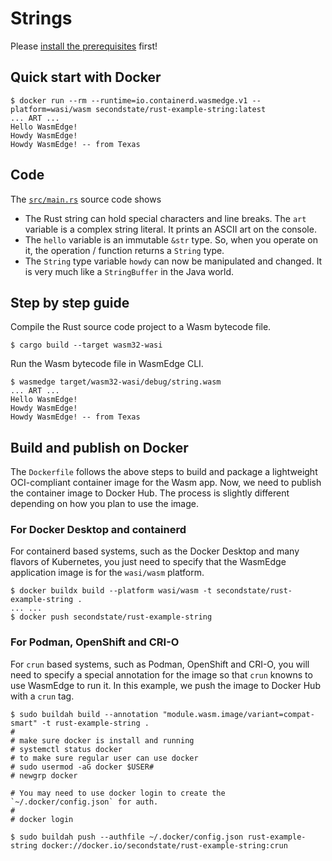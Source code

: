 # Strings

Please [install the prerequisites](../README.md) first!

## Quick start with Docker

```
$ docker run --rm --runtime=io.containerd.wasmedge.v1 --platform=wasi/wasm secondstate/rust-example-string:latest
... ART ...
Hello WasmEdge!
Howdy WasmEdge!
Howdy WasmEdge! -- from Texas
```

## Code

The [`src/main.rs`](src/main.rs) source code shows

* The Rust string can hold special characters and line breaks. The `art` variable is a complex string literal. It prints an ASCII art on the console.
* The `hello` variable is an immutable `&str` type. So, when you operate on it, the operation / function returns a `String` type.
* The `String` type variable `howdy` can now be manipulated and changed. It is very much like a `StringBuffer` in the Java world.

## Step by step guide

Compile the Rust source code project to a Wasm bytecode file.

```
$ cargo build --target wasm32-wasi
```

Run the Wasm bytecode file in WasmEdge CLI.

```
$ wasmedge target/wasm32-wasi/debug/string.wasm
... ART ...
Hello WasmEdge!
Howdy WasmEdge!
Howdy WasmEdge! -- from Texas
```

## Build and publish on Docker

The `Dockerfile` follows the above steps to build and package a lightweight OCI-compliant container image for the Wasm app.
Now, we need to publish the container image to Docker Hub. The process is slightly different depending on how you plan to use the image.

### For Docker Desktop and containerd

For containerd based systems, such as the Docker Desktop and many flavors of Kubernetes,
you just need to specify that the WasmEdge application image is for the `wasi/wasm` platform.

```
$ docker buildx build --platform wasi/wasm -t secondstate/rust-example-string .
... ...
$ docker push secondstate/rust-example-string
```

### For Podman, OpenShift and CRI-O

For `crun` based systems, such as Podman, OpenShift and CRI-O,
you will need to specify a special annotation for the image so that `crun` knowns to use WasmEdge to run it.
In this example, we push the image to Docker Hub with a `crun` tag.

```
$ sudo buildah build --annotation "module.wasm.image/variant=compat-smart" -t rust-example-string .
#
# make sure docker is install and running
# systemctl status docker
# to make sure regular user can use docker
# sudo usermod -aG docker $USER#
# newgrp docker

# You may need to use docker login to create the `~/.docker/config.json` for auth.
#
# docker login

$ sudo buildah push --authfile ~/.docker/config.json rust-example-string docker://docker.io/secondstate/rust-example-string:crun
```


